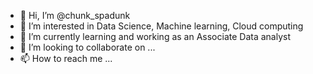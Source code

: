 - 👋 Hi, I’m @chunk_spadunk
- 👀 I’m interested in Data Science, Machine learning, Cloud computing
- 🌱 I’m currently learning and working as an Associate Data analyst
- 💞️ I’m looking to collaborate on ...
- 📫 How to reach me ...

<!---
preethamdheeraj/preethamdheeraj is a ✨ special ✨ repository because its `README.md` (this file) appears on your GitHub profile.
You can click the Preview link to take a look at your changes.
--->
